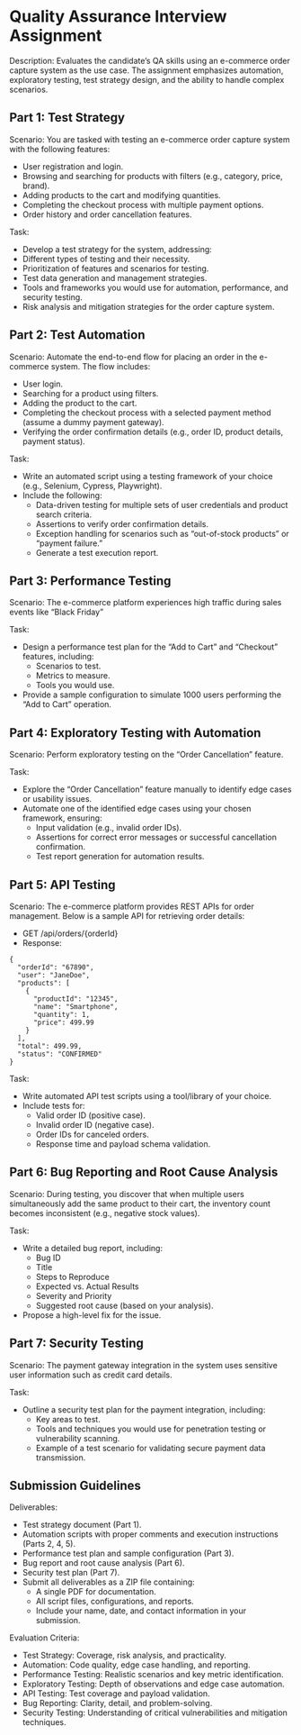# Quality Assurance Interview Assignment

Description:
Evaluates the candidate’s QA skills using an e-commerce order capture system as the use case. The assignment emphasizes automation, exploratory testing, test strategy design, and the ability to handle complex scenarios.

## Part 1: Test Strategy

Scenario: You are tasked with testing an e-commerce order capture system with the following features:
- User registration and login.
- Browsing and searching for products with filters (e.g., category, price, brand).
- Adding products to the cart and modifying quantities.
- Completing the checkout process with multiple payment options.
- Order history and order cancellation features.

Task:
- Develop a test strategy for the system, addressing:
- Different types of testing and their necessity.
- Prioritization of features and scenarios for testing.
- Test data generation and management strategies.
- Tools and frameworks you would use for automation, performance, and security testing.
- Risk analysis and mitigation strategies for the order capture system.

## Part 2: Test Automation

Scenario: Automate the end-to-end flow for placing an order in the e-commerce system. The flow includes:
- User login.
- Searching for a product using filters.
- Adding the product to the cart.
- Completing the checkout process with a selected payment method (assume a dummy payment gateway).
- Verifying the order confirmation details (e.g., order ID, product details, payment status).

Task:
- Write an automated script using a testing framework of your choice (e.g., Selenium, Cypress, Playwright).
- Include the following:
	- Data-driven testing for multiple sets of user credentials and product search criteria.
	- Assertions to verify order confirmation details.
	- Exception handling for scenarios such as “out-of-stock products” or “payment failure.”
	- Generate a test execution report.

## Part 3: Performance Testing

Scenario: The e-commerce platform experiences high traffic during sales events like “Black Friday”

Task:
- Design a performance test plan for the “Add to Cart” and “Checkout” features, including:
	- Scenarios to test.
	- Metrics to measure.
	- Tools you would use.
- Provide a sample configuration to simulate 1000 users performing the “Add to Cart” operation.

## Part 4: Exploratory Testing with Automation

Scenario: Perform exploratory testing on the “Order Cancellation” feature.

Task:
- Explore the “Order Cancellation” feature manually to identify edge cases or usability issues.
- Automate one of the identified edge cases using your chosen framework, ensuring:
	- Input validation (e.g., invalid order IDs).
	- Assertions for correct error messages or successful cancellation confirmation.
	- Test report generation for automation results.

## Part 5: API Testing

Scenario: The e-commerce platform provides REST APIs for order management. Below is a sample API for retrieving order details:
- GET /api/orders/{orderId}
- Response:
```
{
  "orderId": "67890",
  "user": "JaneDoe",
  "products": [
    {
      "productId": "12345",
      "name": "Smartphone",
      "quantity": 1,
      "price": 499.99
    }
  ],
  "total": 499.99,
  "status": "CONFIRMED"
}
```

Task:
- Write automated API test scripts using a tool/library of your choice.
- Include tests for:
	- Valid order ID (positive case).
	- Invalid order ID (negative case).
	- Order IDs for canceled orders.
	- Response time and payload schema validation.

## Part 6: Bug Reporting and Root Cause Analysis

Scenario: During testing, you discover that when multiple users simultaneously add the same product to their cart, the inventory count becomes inconsistent (e.g., negative stock values).

Task:
- Write a detailed bug report, including:
	- Bug ID
	- Title
	- Steps to Reproduce
	- Expected vs. Actual Results
	- Severity and Priority
	- Suggested root cause (based on your analysis).
- Propose a high-level fix for the issue.

## Part 7: Security Testing

Scenario: The payment gateway integration in the system uses sensitive user information such as credit card details.

Task:
- Outline a security test plan for the payment integration, including:
	- Key areas to test.
	- Tools and techniques you would use for penetration testing or vulnerability scanning.
	- Example of a test scenario for validating secure payment data transmission.

## Submission Guidelines

Deliverables:
- Test strategy document (Part 1).
- Automation scripts with proper comments and execution instructions (Parts 2, 4, 5).
- Performance test plan and sample configuration (Part 3).
- Bug report and root cause analysis (Part 6).
- Security test plan (Part 7).
- Submit all deliverables as a ZIP file containing:
	- A single PDF for documentation.
	- All script files, configurations, and reports.
	- Include your name, date, and contact information in your submission.

Evaluation Criteria:
- Test Strategy: Coverage, risk analysis, and practicality.
- Automation: Code quality, edge case handling, and reporting.
- Performance Testing: Realistic scenarios and key metric identification.
- Exploratory Testing: Depth of observations and edge case automation.
- API Testing: Test coverage and payload validation.
- Bug Reporting: Clarity, detail, and problem-solving.
- Security Testing: Understanding of critical vulnerabilities and mitigation techniques.

